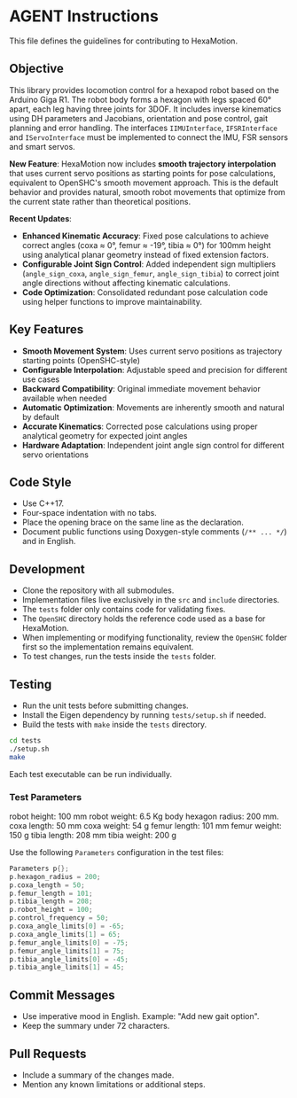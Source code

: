 # AGENT Instructions

This file defines the guidelines for contributing to HexaMotion.

## Objective

This library provides locomotion control for a hexapod robot based on the Arduino Giga R1. The robot body forms a hexagon with legs spaced 60° apart, each leg having three joints for 3DOF. It includes inverse kinematics using DH parameters and Jacobians, orientation and pose control, gait planning and error handling. The interfaces `IIMUInterface`, `IFSRInterface` and `IServoInterface` must be implemented to connect the IMU, FSR sensors and smart servos.

**New Feature**: HexaMotion now includes **smooth trajectory interpolation** that uses current servo positions as starting points for pose calculations, equivalent to OpenSHC's smooth movement approach. This is the default behavior and provides natural, smooth robot movements that optimize from the current state rather than theoretical positions.

**Recent Updates**:

-   **Enhanced Kinematic Accuracy**: Fixed pose calculations to achieve correct angles (coxa ≈ 0°, femur ≈ -19°, tibia ≈ 0°) for 100mm height using analytical planar geometry instead of fixed extension factors.
-   **Configurable Joint Sign Control**: Added independent sign multipliers (`angle_sign_coxa`, `angle_sign_femur`, `angle_sign_tibia`) to correct joint angle directions without affecting kinematic calculations.
-   **Code Optimization**: Consolidated redundant pose calculation code using helper functions to improve maintainability.

## Key Features

-   **Smooth Movement System**: Uses current servo positions as trajectory starting points (OpenSHC-style)
-   **Configurable Interpolation**: Adjustable speed and precision for different use cases
-   **Backward Compatibility**: Original immediate movement behavior available when needed
-   **Automatic Optimization**: Movements are inherently smooth and natural by default
-   **Accurate Kinematics**: Corrected pose calculations using proper analytical geometry for expected joint angles
-   **Hardware Adaptation**: Independent joint angle sign control for different servo orientations

## Code Style

-   Use C++17.
-   Four-space indentation with no tabs.
-   Place the opening brace on the same line as the declaration.
-   Document public functions using Doxygen-style comments (`/** ... */`) and in English.

## Development

-   Clone the repository with all submodules.
-   Implementation files live exclusively in the `src` and `include` directories.
-   The `tests` folder only contains code for validating fixes.
-   The `OpenSHC` directory holds the reference code used as a base for HexaMotion.
-   When implementing or modifying functionality, review the `OpenSHC` folder first so the implementation remains equivalent.
-   To test changes, run the tests inside the `tests` folder.

## Testing

-   Run the unit tests before submitting changes.
-   Install the Eigen dependency by running `tests/setup.sh` if needed.
-   Build the tests with `make` inside the `tests` directory.

```bash
cd tests
./setup.sh
make
```

Each test executable can be run individually.

### Test Parameters

robot height: 100 mm
robot weight: 6.5 Kg
body hexagon radius: 200 mm.
coxa length: 50 mm
coxa weight: 54 g
femur length: 101 mm
femur weight: 150 g
tibia length: 208 mm
tibia weight: 200 g

Use the following `Parameters` configuration in the test files:

```cpp
Parameters p{};
p.hexagon_radius = 200;
p.coxa_length = 50;
p.femur_length = 101;
p.tibia_length = 208;
p.robot_height = 100;
p.control_frequency = 50;
p.coxa_angle_limits[0] = -65;
p.coxa_angle_limits[1] = 65;
p.femur_angle_limits[0] = -75;
p.femur_angle_limits[1] = 75;
p.tibia_angle_limits[0] = -45;
p.tibia_angle_limits[1] = 45;
```

## Commit Messages

-   Use imperative mood in English. Example: "Add new gait option".
-   Keep the summary under 72 characters.

## Pull Requests

-   Include a summary of the changes made.
-   Mention any known limitations or additional steps.
